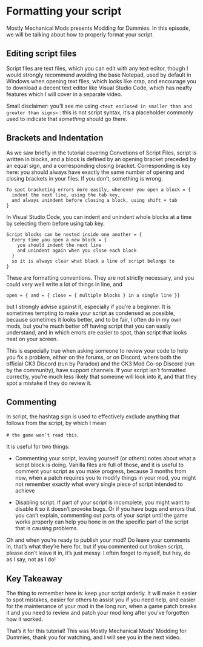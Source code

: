 ﻿# Formatting your script

Mostly Mechanical Mods presents Modding for Dummies. In this episode, we will be talking about how to properly format your script.

## Editing script files

Script files are text files, which you can edit with any text editor, though I would strongly recommend avoiding the base Notepad, used by default in Windows when opening text files, which looks like crap, and encourage you to download a decent text editor like Visual Studio Code, which has neafty features which I will cover in a separate video.

Small disclaimer: you’ll see me using
`
<text enclosed in smaller than and greater than signs>
`
: this is not script syntax, it’s a placeholder commonly used to indicate that *something* should go there.

## Brackets and Indentation

As we saw briefly in the tutorial covering Convetions of Script Files, script is written in blocks, and a block is defined by an opening bracket preceded by an equal sign, and a corresponding closing bracket. Corresponding is key here: you should always have exactly the same number of opening and closing brackets in your files. If you don’t, something is wrong.

```
To spot bracketing errors more easily, whenever you open a block = {
  indent the next line, using the tab key,
  and always unindent before closing a block, using shift + tab
}
```

In Visual Studio Code, you can indent and unindent whole blocks at a time by selecting them before using tab key.

```
Script blocks can be nested inside one another = {
  Every time you open a new block = {
    you should indent the next line
    and unindent again when you close each block
  }
  so it is always clear what block a line of script belongs to
}
```

These are formatting conventions. They are not strictly necessary, and you could very well write a lot of things in line, and 
```
open = { and = { close = { multiple blocks } in a single line }}
```
but I strongly advise against it, especially if you’re a beginner. It is sometimes tempting to make your script as condensed as possible, because sometimes it looks better, and to be fair, I often do in my own mods, but you’re much better off having script that you can easily understand, and in which errors are easier to spot, than script that looks neat on your screen.

This is especially true when asking someone to review your code to help you fix a problem, either on the forums, or on Discord, where both the official CK3 Discord (run by Paradox) and the CK3 Mod Co-op Discord (run by the community), have support channels. If your script isn’t formatted correctly, you’re much less likely that someone will look into it, and that they spot a mistake if they do review it.

## Commenting

In script, the hashtag sign is used to effectively exclude anything that follows from the script, by which I mean

`# the game won’t read this`.

It is useful for two things:

-	Commenting your script, leaving yourself (or others) notes about what a script block is doing. Vanilla files are full of those, and it is useful to comment your script as you make progress, because 3 months from now, when a patch requires you to modify things in your mod, you might not remember exactly what every single piece of script intended to achieve

-	Disabling script. If part of your script is incomplete, you might want to disable it so it doesn’t provoke bugs. Or if you have bugs and errors that you can’t explain, commenting out parts of your script until the game works properly can help you hone in on the specific part of the script that is causing problems.

Oh and when you’re ready to publish your mod? Do leave your comments in, that’s what they’re here for, but if you commented out broken script, please don’t leave it in, it’s just messy. I often forget to myself, but hey, do as I say, not as I do!

## Key Takeaway

The thing to remember here is: keep your script orderly. It will make it easier to spot mistakes, easier for others to assist you if you need help, and easier for the maintenance of your mod in the long run, when a game patch breaks it and you need to review and patch your mod long after you’ve forgotten how it worked.

That’s it for this tutorial! This was Mostly Mechanical Mods’ Modding for Dummies, thank you for watching, and I will see you in the next video.
